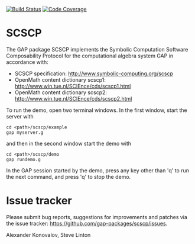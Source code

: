 [![Build Status](https://travis-ci.org/gap-packages/scscp.svg?branch=master)](https://travis-ci.org/gap-packages/scscp)
[![Code Coverage](https://codecov.io/github/gap-packages/scscp/coverage.svg?branch=master&token=)](https://codecov.io/gh/gap-packages/scscp)

# SCSCP

The GAP package SCSCP implements the Symbolic Computation Software
Composability Protocol for the computational algebra system GAP in
accordance with:

* SCSCP specification:
    http://www.symbolic-computing.org/scscp
* OpenMath content dictionary scscp1:
    http://www.win.tue.nl/SCIEnce/cds/scscp1.html
* OpenMath content dictionary scscp2:
    http://www.win.tue.nl/SCIEnce/cds/scscp2.html

To run the demo, open two terminal windows. In the first window,
start the server with

    cd <path>/scscp/example
    gap myserver.g

and then in the second window start the demo with

    cd <path>/scscp/demo
    gap rundemo.g

In the GAP session started by the demo, press any key other than 'q'
to run the next command, and press 'q' to stop the demo.


# Issue tracker

Please submit bug reports, suggestions for improvements and patches
via the issue tracker: https://github.com/gap-packages/scscp/issues.

Alexander Konovalov, Steve Linton
